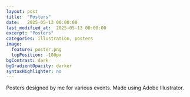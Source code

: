 ```yaml
---
layout: post
title:  "Posters"
date:   2025-05-13 00:00:00
last_modified_at:  2025-05-13 00:00:00
excerpt: "Posters"
categories: illustration, posters
image:
  feature: poster.png
  topPosition: -100px
bgContrast: dark
bgGradientOpacity: darker
syntaxHighlighter: no
---
```


<div class="img img--halfContainer img--10xLeading" style="background-image: url({{ site.baseurl_posts_img }}posters/dag1.png);"></div>
<div class="img img--halfContainer img--10xLeading" style="background-image: url({{ site.baseurl_posts_img }}posters/dag2.png);"></div>
<div class="img img--halfContainer img--10xLeading" style="background-image: url({{ site.baseurl_posts_img }}posters/jelly.jpg);"></div>

<div style="clear:both"></div>

Posters designed by me for various events. Made using Adobe Illustrator.